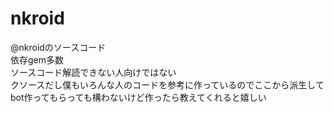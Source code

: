 # nkroid
@nkroidのソースコード  
依存gem多数  
ソースコード解読できない人向けではない  
クソースだし僕もいろんな人のコードを参考に作っているのでここから派生してbot作ってもらっても構わないけど作ったら教えてくれると嬉しい  
